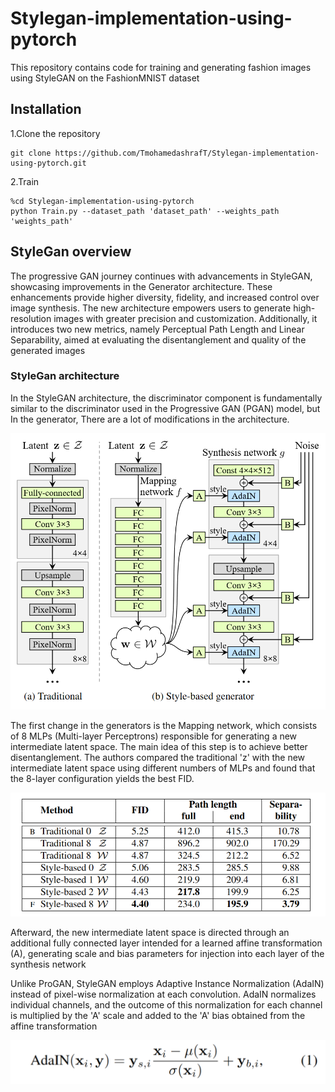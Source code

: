 # Stylegan-implementation-using-pytorch
This repository contains code for training and generating fashion images using StyleGAN on the FashionMNIST dataset
## Installation
1.Clone the repository
```
git clone https://github.com/TmohamedashrafT/Stylegan-implementation-using-pytorch.git
```
2.Train
```
%cd Stylegan-implementation-using-pytorch
python Train.py --dataset_path 'dataset_path' --weights_path 'weights_path'
```

## StyleGan overview
The progressive GAN journey continues with advancements in StyleGAN, showcasing improvements in the Generator architecture. These enhancements provide higher diversity, fidelity, and increased control over image synthesis. The new architecture empowers users to generate high-resolution images with greater precision and customization. Additionally, it introduces two new metrics, namely Perceptual Path Length and Linear Separability, aimed at evaluating the disentanglement and quality of the generated images

### StyleGan architecture
In the StyleGAN architecture, the discriminator component is fundamentally similar to the discriminator used in the Progressive GAN (PGAN) model, but In the generator, There are a lot of modifications in the architecture.

![image](https://github.com/TmohamedashrafT/Stylegan-implementation-using-pytorch/blob/main/images/gen_architecture.png)

The first change in the generators is the Mapping network, which consists of 8 MLPs (Multi-layer Perceptrons) responsible for generating a new intermediate latent space. The main idea of this step is to achieve better disentanglement. The authors compared the traditional 'z' with the new intermediate latent space using different numbers of MLPs and found that the 8-layer configuration yields the best FID.

![image](https://github.com/TmohamedashrafT/Stylegan-implementation-using-pytorch/blob/main/images/Comparison.png)

Afterward, the new intermediate latent space is directed through an additional fully connected layer intended for a learned affine transformation (A), generating scale and bias parameters for injection into each layer of the synthesis network

Unlike ProGAN, StyleGAN employs Adaptive Instance Normalization (AdaIN) instead of pixel-wise normalization at each convolution. AdaIN normalizes individual channels, and the outcome of this normalization for each channel is multiplied by the 'A' scale and added to the 'A' bias obtained from the affine transformation

![image](https://github.com/TmohamedashrafT/Stylegan-implementation-using-pytorch/blob/main/images/AdaIN.png)


